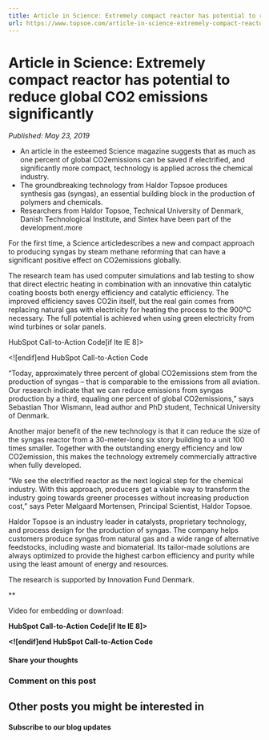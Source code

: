 ```yaml
---
title: Article in Science: Extremely compact reactor has potential to reduce global CO2 emissions significantly
url: https://www.topsoe.com/article-in-science-extremely-compact-reactor-has-potential-to-reduce-global-co2-emissions-significantly#main-content
---
```


# Article in Science: Extremely compact reactor has potential to reduce global CO2 emissions significantly

*Published: May 23, 2019*

- An article in the esteemed Science magazine suggests that as much as one percent of global CO2emissions can be saved if electrified, and significantly more compact, technology is applied across the chemical industry.
- The groundbreaking technology from Haldor Topsoe produces synthesis gas (syngas), an essential building block in the production of polymers and chemicals.
- Researchers from Haldor Topsoe, Technical University of Denmark, Danish Technological Institute, and Sintex have been part of the development.more

For the first time, a Science articledescribes a new and compact approach to producing syngas by steam methane reforming that can have a significant positive effect on CO2emissions globally.

The research team has used computer simulations and lab testing to show that direct electric heating in combination with an innovative thin catalytic coating boosts both energy efficiency and catalytic efficiency. The improved efficiency saves CO2in itself, but the real gain comes from replacing natural gas with electricity for heating the process to the 900°C necessary. The full potential is achieved when using green electricity from wind turbines or solar panels.

HubSpot Call-to-Action Code[if lte IE 8]><div id="hs-cta-ie-element"></div><![endif][](https://cta-redirect.hubspot.com/cta/redirect/2115834/3d792c69-93a7-4cb3-a5e7-fb58f233a20d)end HubSpot Call-to-Action Code

“Today, approximately three percent of global CO2emissions stem from the production of syngas – that is comparable to the emissions from all aviation. Our research indicate that we can reduce emissions from syngas production by a third, equaling one percent of global CO2emissions,” says Sebastian Thor Wismann, lead author and PhD student, Technical University of Denmark.

Another major benefit of the new technology is that it can reduce the size of the syngas reactor from a 30-meter-long six story building to a unit 100 times smaller. Together with the outstanding energy efficiency and low CO2emission, this makes the technology extremely commercially attractive when fully developed.

“We see the electrified reactor as the next logical step for the chemical industry. With this approach, producers get a viable way to transform the industry going towards greener processes without increasing production cost,” says Peter Mølgaard Mortensen, Principal Scientist, Haldor Topsoe.

Haldor Topsoe is an industry leader in catalysts, proprietary technology, and process design for the production of syngas. The company helps customers produce syngas from natural gas and a wide range of alternative feedstocks, including waste and biomaterial. Its tailor-made solutions are always optimized to provide the highest carbon efficiency and purity while using the least amount of energy and resources.

The research is supported by Innovation Fund Denmark.

**

Video for embedding or download:

**HubSpot Call-to-Action Code[if lte IE 8]><div id="hs-cta-ie-element"></div><![endif][](https://cta-redirect.hubspot.com/cta/redirect/2115834/57c4a769-9599-490c-a93b-8baa88d89261)end HubSpot Call-to-Action Code**

#### Share your thoughts

### Comment on this post

## Other posts you might be interested in

#### Subscribe to our blog updates